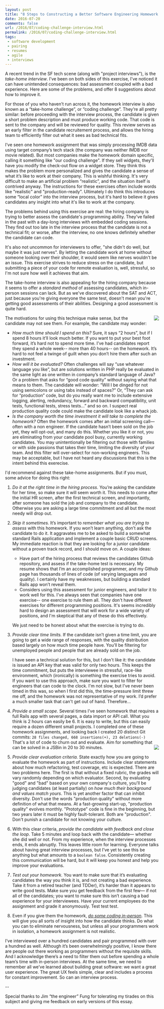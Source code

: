 ```yaml
---
layout: post
title: "8 Steps to Constructing a Better Software Engineering Homework Interview"
date: 2016-07-20
comments: false
url: /2016/07/coding-challenge-interview.html
permalink: /2016/07/coding-challenge-interview.html
tags:
 - software development
 - pairing
 - resumes
 - agile
 - interviews
---
```


A recent trend in the SF tech scene (along with "project interviews"), is the *take-home interview*. I’ve been on both sides of this exercise, I’ve noticed it can have unintended consequences: bad assessment coupled with a bad experience. Here are some of the problems, and offer 8 suggestions about how to improve it.

For those of you who haven’t run across it, the homework interview is also known as a “take-home challenge”, or “coding challenge”. They’re all pretty similar: before proceeding with the interview process, the candidate is given a short problem description and must produce working code. That code is sent to the company and will be reviewed for quality. This review serves as an early filter in the candidate recruitement process, and allows the hiring team to efficiently filter out what it sees as bad technical fits.

I’ve seen one homework assignment that was simply processing IMDB data using target company’s tech stack (the company was neither IMDB nor movie related). But most companies make the homework domain specific, calling it something like "our coding challenge". If they sell widgets, they'll have you modify the check-out flow on a widget store. They think this makes the problem more personalized and gives the candidate a sense of what it’s like to work at their company. This is wishful thinking. It's very difficult to make an artificial problem “realistic”, and the situation itself is contrived anyway. The instructions for these exercises often include words like "realistic" and "production-ready". Ultimately I do think this introduces some “local color” into the interview process, but it's hard to believe it gives candidates any insight into what it's like to work at the company.  

The problems behind using this exercise are real: the hiring company is trying to better assess the candidate's programming ability. They’ve failed in the past with a day-long interviews with embedded coding sessions. They find out too late in the interview process that the candidate is not a technical fit; or worse, after the interview, no one knows definitely whether the candidate can code. 

It's also not uncommon for interviewers to offer, "she didn't do well, but maybe it was just nerves". By letting the candidate work at home without someone looking over their shoulder, it would seem like nerves wouldn't be an issue. This exercise strives to reduce stress on the candidate, but submitting a piece of your code for remote evaluation is, well, stressful, so I'm not sure how well it achieves that aim.



The take-home interview is also appealing for the hiring company because it seems to offer a *standard method* of assessing candidates, which in-person sessions can lack. But as we've discovered about the SAT and ACT, just because you're giving everyone the same test, doesn't mean you're getting good assessments of their abilities. Designing a good assessment is quite hard.


<img style="float: right; padding-left: 30px; display: inline-block" src="https://2.bp.blogspot.com/-6ktbPCyNNKk/V5AYTFLD-hI/AAAAAAAANI0/z8N2FnjSySArDqGpFWkJzPZ2NU8SomfLwCLcB/s1600/Screen%2BShot%2B2016-07-20%2Bat%2B5.32.06%2BPM.png">


The motivations for using this technique make sense, but the candidate may not see them. For example, the candidate may wonder:

* *How much time should I spend on this?* Sure, it says “2 hours”, but if I spend 8 hours it’ll look much better. If you want to put your best foot forward, it’s hard not to spend more time. I’ve had candidates report they spend a whole week-- more than 40 hours-- on the homework. It’s hard to not feel a twinge of guilt when you don’t hire them after such an investment. 
* *How will it be evaluated?* Often challenges will say “use whatever language you like”, but are solutions written in PHP really be evaluated in the same light as one written in company’s standard language of Java? Or a problem that asks for “good code quality” without saying what that means to them. The candidate will wonder: “Will I be dinged for not using semicolons or using tabs instead of spaces?” Or, “They can ask for “production” code, but do you really want me to include extensive logging, alerting, redundancy, forward and backward compatibility, unit tests, functional tests, stress tests...” and so on. I suspect real production quality code could make the candidate look like a whack job.
* *Is the company worth the time investment it will take to complete the homework?* Often the homework comes after an initial screening call— often with a non engineer. If the candidate hasn’t been sold on the job yet, they will opt-out, and many do this. Whether you like it or not, you are eliminating from your candidate pool busy, currently working candidates. You may unintentionally be filtering out those with families or with side passions that takes their time, limiting the diversity of your team. And this filter will over-select for non-working engineers. This may be acceptable, but I have not heard any discussions that this is the intent behind this exerecise.

I'd recommend against these take-home assignments. But if you must, some advice for doing this right:


1. *Do it at the right time in the hiring process.* You’re asking the candidate for her time, so make sure it will seem worth it. This needs to come after the initial HR screen, after the first technical screen, and importantly, after someone has sold the job and company to the candidate. Otherwise you are asking a large time commitment and all but the most needy will drop out. 

2. *Skip it sometimes.* It’s important to *remember what you are trying to assess* with this homework. If you won’t learn anything, don’t ask the candidate to do it. It aggravates me to be asked to build a somewhat standard Rails application and implement a couple basic CRUD screens. My immediate reaction is that they are looking for a junior candidate without a proven track record, and I should move on. A couple ideas:

   * Have part of the hiring process that reviews the candidates Github repository, and assess if the take-home test is necessary. My resume shows that I’m an accomplished programmer, and my Github page has thousands of lines of code (of varying languages and quality). I certainly have my weaknesses, but building a standard Rails app won’t reveal them. 
   * Considers using this assessment for junior engineers, and tailor it to work well for this. I've always seen that companies have one exercise-- one exercise to rule them all. They don't have different exercises for different programming positions. It's seems incredibly hard to design an assessment that will work for a wide variety of positions, and I'm skeptical that any of these do this effectively. 

   We just need to be honest about what the exercise is trying to do.


3. *Provide clear time limits.* If the candidate isn’t given a time limit, you are going to get a wide range of responses, with the quality distribution based largely on how much time people have. You’ll be filtering for unemployed people and people that are already sold on the job. 

   I have seen a technical solution for this, but I don't like it: the candidate is issued an API key that was valid for only two hours. This keeps the time commitment, but puts the interviewee in stressful, race-like environment, which (ironically) is something the exercise tries to avoid. If you want to use this approach, make sure you want to filter for engineers that can code to the clock. I'm not slow, but I've never been timed in this was, so when I first did this, the time-pressure limit threw me off, and the homework was not representative of my work. I’d prefer a much smaller task that can't get out of hand. Therefore...

4. *Provide a small scope.* Several times I’ve seen homework that requires a full Rails app with several pages, a data import or API call. What you think is 2 hours can easily be 6. It is easy to write, but this can easily require a dozen different small projects. I completed one of these homework assignments, and looking back I created 20 distinct Git commits: `28 files changed, 668 insertions(+), 23 deletions(-)`  That's a lot of code to churn out and evaluate. Aim for something that can be solved in a JSBin in 20 to 30 minutes. <img src="https://2.bp.blogspot.com/-mv3g1jptcnM/V5AYgIURXnI/AAAAAAAANI4/rP7SzYF33M8FVVJnZ3XzNLCDhxBtC4oqgCLcB/s1600/Screen%2BShot%2B2016-07-20%2Bat%2B5.32.17%2BPM.png" align="right" />

5. *Provide clear evaluation criteria.* State exactly how you are going to evaluate the homework as part of instructions. Include clear statements about how much refactoring, test coverage, etc is expected. There are two problems here. The first is that without a fixed rubric, the grades will vary randomly depending on which evaluator. Second, by evaluating "good" and "bad" based on your own company's culture, you'll be judging candidates (at least partially) on *how much their background and values match yours*. This is yet another factor that can inhibit diversity. 
   Don't use the words "production quality" without more definition of what that means. At a fast-growing start-up, "production quality" evolves monthly. "Prototype" code is fine in the beginning, but two years later it must be highly fault-tolerant. Both are "production". Don't punish a candidate for not knowing your culture.


6. With this clear criteria, *provide the candidate with feedback and close the loop*. Take 5 minutes and loop back with the candidate— whether she did well or not. From my experience, when the interview processes ends, it ends abruptly. This leaves little room for learning. Everyone talks about having great interview processes, but I’ve yet to see this be anything but what amounts to a `boolean false`. Consistently creating this communication will be hard, but it will keep you honest and help you improve your evaluations. 

  

7. *Test out your homework.* You want to make sure that it’s evaluating candidates the way you think it is, and not creating a bad experience. Take it from a retired teacher (and TDDer), it’s harder than it appears to write good tests. Make sure you get feedback from the first few— if not all of the candidates; you want to make sure this isn’t causing a bad experience for your interviewees. Have your current employees do the assignment and grade it anonymously.  Test test test.

  

8. Even if you give them the homework, *[do some coding in-person](http://blog.ndpsoftware.com/2014/02/favotite-technical-interview-technique-pairing.html)*. This will give you all sorts of insight into how the candidate thinks. Do what you can to eliminate nervousness, but unless all your programmers work in isolation, a homework assignment is not realistic.

  

I’ve interviewed over a hundred candidates and pair programmed with over a hundred as well. Although it’s been overwhelmingly positive, I know there are people out there working as programmers without the requisite skills. And I acknowledge there’s a need to filter them out before spending a whole team’s time with in-person interviews. At the same time, we need to remember all we’ve learned about building great software: we want a great user experience. The great UX feels simple, clear and includes a process for constant improvement. So can an interview process.

--

Special thanks to Jim “the engineer” Fung for tolerating my tirades on this subject and giving me feedback on early versions of this essay.







